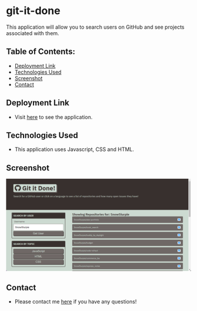# git-it-done

This application will allow you to search users on GitHub and see projects associated with them.

## Table of Contents:
- [Deployment Link](#Deployment)
- [Technologies Used](#Technologies)
- [Screenshot](#Screenshot)
- [Contact](#Contact)


## Deployment Link

* Visit [here](https://snowslurpie.github.io/git-it-done/) to see the application.

## Technologies Used

* This application uses Javascript, CSS and HTML.

## Screenshot

<img src= ./assets/images/readme.png>

## Contact

 * Please contact me [here](mailto:alexjrunning@gmail.com) if you have any questions!